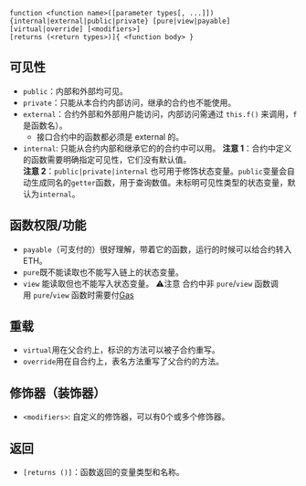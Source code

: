 ```solidity
function <function name>([parameter types[, ...]]) {internal|external|public|private} [pure|view|payable] [virtual|override] [<modifiers>]
[returns (<return types>)]{ <function body> }
```

## 可见性
- `public`：内部和外部均可见。
- `private`：只能从本合约内部访问，继承的合约也不能使用。
- `external`：合约外部和外部用户能访问，内部访问需通过 `this.f()` 来调用，`f`是函数名）。
	- 接口合约中的函数都必须是 external 的。
- `internal`: 只能从合约内部和继承它的的合约中可以用。
**注意 1**：合约中定义的函数需要明确指定可见性，它们没有默认值。    
**注意 2**：`public|private|internal` 也可用于修饰状态变量。`public`变量会自动生成同名的`getter`函数，用于查询数值。未标明可见性类型的状态变量，默认为`internal`。
    
## 函数权限/功能

- `payable`（可支付的）很好理解，带着它的函数，运行的时候可以给合约转入 ETH。
- `pure`既不能读取也不能写入链上的状态变量。
- `view` 能读取但也不能写入状态变量。
⚠️注意
合约中非 `pure`/`view` 函数调用 `pure`/`view` 函数时需要付[Gas](Gas.md)

## 重载
- `virtual`用在父合约上，标识的方法可以被子合约重写。
- `override`用在自合约上，表名方法重写了父合约的方法。
    
## 修饰器（装饰器）
- `<modifiers>`: 自定义的修饰器，可以有0个或多个修饰器。
    
## 返回 
- `[returns ()]`：函数返回的变量类型和名称。
